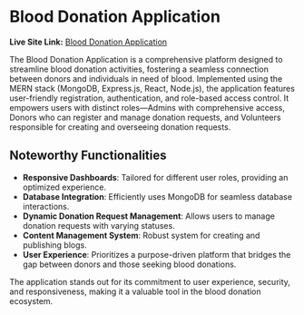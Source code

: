 # Blood Donation Application

**Live Site Link:** [Blood Donation Application](https://lifeflow-25df5.web.app/)  

The Blood Donation Application is a comprehensive platform designed to streamline blood donation activities, fostering a seamless connection between donors and individuals in need of blood. Implemented using the MERN stack (MongoDB, Express.js, React, Node.js), the application features user-friendly registration, authentication, and role-based access control. It empowers users with distinct roles—Admins with comprehensive access, Donors who can register and manage donation requests, and Volunteers responsible for creating and overseeing donation requests.

## Noteworthy Functionalities

- **Responsive Dashboards**: Tailored for different user roles, providing an optimized experience.
- **Database Integration**: Efficiently uses MongoDB for seamless database interactions.
- **Dynamic Donation Request Management**: Allows users to manage donation requests with varying statuses.
- **Content Management System**: Robust system for creating and publishing blogs.
- **User Experience**: Prioritizes a purpose-driven platform that bridges the gap between donors and those seeking blood donations.

The application stands out for its commitment to user experience, security, and responsiveness, making it a valuable tool in the blood donation ecosystem.
